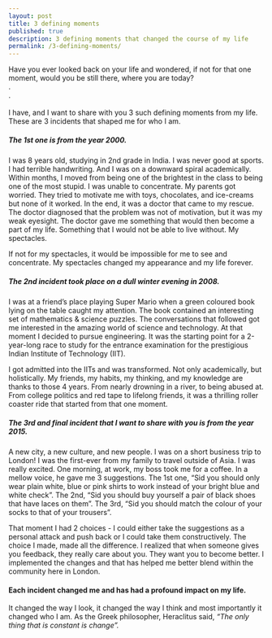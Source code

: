 ```yaml
---
layout: post
title: 3 defining moments
published: true
description: 3 defining moments that changed the course of my life 
permalink: /3-defining-moments/
---
```


Have you ever looked back on your life and wondered, if not for that one moment, would you be still there, where you are today? <br/>
.<br/>
.<br/>
<br/>
I have, and I want to share with you 3 such defining moments from my life. These are 3 incidents that shaped me for who I am.

##### **The 1st one is from the year 2000.** 

I was 8 years old, studying in 2nd grade in India. I was never good at sports. I had terrible handwriting. And I was on a downward spiral academically. Within months, I moved from being one of the brightest in the class to being one of the most stupid. I was unable to concentrate. My parents got worried. They tried to motivate me with toys, chocolates, and ice-creams but none of it worked. In the end, it was a doctor that came to my rescue. The doctor diagnosed that the problem was not of motivation, but it was my weak eyesight. The doctor gave me something that would then become a part of my life. Something that I would not be able to live without. My spectacles. 

If not for my spectacles, it would be impossible for me to see and concentrate. My spectacles changed my appearance and my life forever.

##### **The 2nd incident took place on a dull winter evening in 2008.** 

I was at a friend’s place playing Super Mario when a green coloured book lying on the table caught my attention. The book contained an interesting set of mathematics & science puzzles. The conversations that followed got me interested in the amazing world of science and technology. At that moment I decided to pursue engineering. It was the starting point for a 2-year-long race to study for the entrance examination for the prestigious Indian Institute of Technology (IIT). 

I got admitted into the IITs and was transformed. Not only academically, but holistically. My friends, my habits, my thinking, and my knowledge are thanks to those 4 years. From nearly drowning in a river, to being abused at. From college politics and red tape to lifelong friends, it was a thrilling roller coaster ride that started from that one moment.

##### **The 3rd and final incident that I want to share with you is from the year 2015.** 

A new city, a new culture, and new people. I was on a short business trip to London! I was the first-ever from my family to travel outside of Asia. I was really excited. One morning, at work, my boss took me for a coffee. In a mellow voice, he gave me 3 suggestions. The 1st one, “Sid you should only wear plain white, blue or pink shirts to work instead of your bright blue and white check”. The 2nd, “Sid you should buy yourself a pair of black shoes that have laces on them”. The 3rd, “Sid you should match the colour of your socks to that of your trousers”. 

That moment I had 2 choices - I could either take the suggestions as a personal attack and push back or I could take them constructively. The choice I made, made all the difference. I realized that when someone gives you feedback, they really care about you. They want you to become better. I implemented the changes and that has helped me better blend within the community here in London.

#### **Each incident changed me and has had a profound impact on my life.** 

It changed the way I look, it changed the way I think and most importantly it changed who I am. As the Greek philosopher, Heraclitus said, *“The only thing that is constant is change”.*